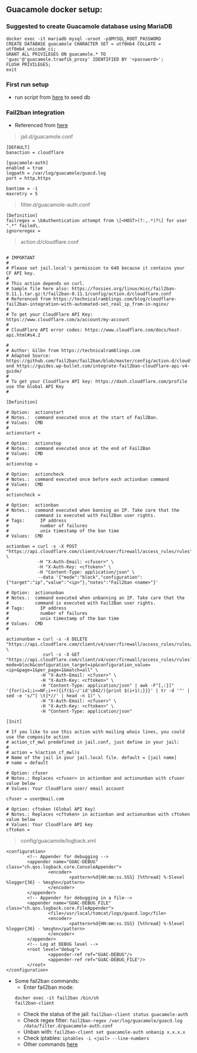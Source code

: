 ## Guacamole docker setup:

### Suggested to create Guacamole database using MariaDB

```
docker exec -it mariadb mysql -uroot -p$MYSQL_ROOT_PASSWORD
CREATE DATABASE guacamole CHARACTER SET = utf8mb4 COLLATE = utf8mb4_unicode_ci;
GRANT ALL PRIVILEGES ON guacamole.* TO 'guac'@'guacamole.traefik_proxy' IDENTIFIED BY '<password>';
FLUSH PRIVILEGES;
exit
```

### First run setup

* run script from [here](https://raw.githubusercontent.com/jerkovicl/traefik-docker/master/scripts/init_guacamole_db.sql) to seed db

### Fail2ban integration

* Referenced from [here](https://github.com/crazy-max/docker-fail2ban/tree/master/examples/jails)

> jail.d/guacamole.conf
```
[DEFAULT]
banaction = cloudflare

[guacamole-auth]
enabled = true
logpath = /var/log/guacamole/guacd.log
port = http,https

bantime = -1
maxretry = 5
```
> filter.d/guacamole-auth.conf
```
[Definition]
failregex = \bAuthentication attempt from \[<HOST>(?:,.*)?\] for user ".*" failed\.
ignoreregex =
```
> action.d/cloudflare.conf
```

# IMPORTANT
#
# Please set jail.local's permission to 640 because it contains your CF API key.
#
# This action depends on curl.
# Sample file here also: https://fossies.org/linux/misc/fail2ban-0.11.1.tar.gz:t/fail2ban-0.11.1/config/action.d/cloudflare.conf
# Referenced from https://technicalramblings.com/blog/cloudflare-fail2ban-integration-with-automated-set_real_ip_from-in-nginx/
#
# To get your CloudFlare API Key: https://www.cloudflare.com/a/account/my-account
#
# CloudFlare API error codes: https://www.cloudflare.com/docs/host-api.html#s4.2

#
# Author: Gilbn from https://technicalramblings.com
# Adapted Source: https://github.com/fail2ban/fail2ban/blob/master/config/action.d/cloudflare.conf and https://guides.wp-bullet.com/integrate-fail2ban-cloudflare-api-v4-guide/
#
# To get your Cloudflare API key: https://dash.cloudflare.com/profile use the Global API Key
#

[Definition]

# Option:  actionstart
# Notes.:  command executed once at the start of Fail2Ban.
# Values:  CMD
#
actionstart =

# Option:  actionstop
# Notes.:  command executed once at the end of Fail2Ban
# Values:  CMD
#
actionstop =

# Option:  actioncheck
# Notes.:  command executed once before each actionban command
# Values:  CMD
#
actioncheck =

# Option:  actionban
# Notes.:  command executed when banning an IP. Take care that the
#          command is executed with Fail2Ban user rights.
# Tags:      IP address
#            number of failures
#            unix timestamp of the ban time
# Values:  CMD

actionban = curl -s -X POST "https://api.cloudflare.com/client/v4/user/firewall/access_rules/rules" \
            -H "X-Auth-Email: <cfuser>" \
            -H "X-Auth-Key: <cftoken>" \
            -H "Content-Type: application/json" \
            --data '{"mode":"block","configuration":{"target":"ip","value":"<ip>"},"notes":"Fail2ban <name>"}'

# Option:  actionunban
# Notes.:  command executed when unbanning an IP. Take care that the
#          command is executed with Fail2Ban user rights.
# Tags:      IP address
#            number of failures
#            unix timestamp of the ban time
# Values:  CMD
#

actionunban = curl -s -X DELETE "https://api.cloudflare.com/client/v4/user/firewall/access_rules/rules/$( \
              curl -s -X GET "https://api.cloudflare.com/client/v4/user/firewall/access_rules/rules?mode=block&configuration_target=ip&configuration_value=<ip>&page=1&per_page=1&match=all" \
             -H "X-Auth-Email: <cfuser>" \
             -H "X-Auth-Key: <cftoken>" \
             -H "Content-Type: application/json" | awk -F"[,:}]" '{for(i=1;i<=NF;i++){if($i~/'id'\042/){print $(i+1);}}}' | tr -d '"' | sed -e 's/^[ \t]*//' | head -n 1)" \
             -H "X-Auth-Email: <cfuser>" \
             -H "X-Auth-Key: <cftoken>" \
             -H "Content-Type: application/json"

[Init]

# If you like to use this action with mailing whois lines, you could use the composite action
# action_cf_mwl predefined in jail.conf, just define in your jail:
#
# action = %(action_cf_mwl)s
# Name of the jail in your jail.local file. default = [jail name]
# name = default

# Option: cfuser
# Notes.: Replaces <cfuser> in actionban and actionunban with cfuser value below
# Values: Your CloudFlare user/ email account

cfuser = user@mail.com

# Option: cftoken (Global API Key)
# Notes.: Replaces <cftoken> in actionban and actionunban with cftoken value below
# Values: Your CloudFlare API key 
cftoken = 
```

> config/guacamole/logback.xml
```
<configuration>
        <!-- Appender for debugging -->
        <appender name="GUAC-DEBUG" class="ch.qos.logback.core.ConsoleAppender">
                <encoder>
                        <pattern>%d{HH:mm:ss.SSS} [%thread] %-5level %logger{36} - %msg%n</pattern>
                </encoder>
        </appender>
        <!-- Appender for debugging in a file-->
        <appender name="GUAC-DEBUG_FILE" class="ch.qos.logback.core.FileAppender">
                <file>/usr/local/tomcat/logs/guacd.log</file>
                <encoder>
                        <pattern>%d{HH:mm:ss.SSS} [%thread] %-5level %logger{36} - %msg%n</pattern>
                </encoder>
        </appender>
        <!-- Log at DEBUG level -->
        <root level="debug">
                <appender-ref ref="GUAC-DEBUG"/>
                <appender-ref ref="GUAC-DEBUG_FILE"/>
        </root>
</configuration>
```

* Some fail2ban commands:
    - Enter fail2ban mode: 
    ```
    docker exec -it fail2ban /bin/sh
    fail2ban-client
    ```
    - Check the status of the jail: `fail2ban-client status guacamole-auth`
    - Check regex filter: `fail2ban-regex /var/log/guacamole/guacd.log /data/filter.d/guacamole-auth.conf`
    - Unban with: `fail2ban-client set guacamole-auth unbanip x.x.x.x`
    - Check iptables: `iptables -L <jail> --line-numbers`
    - Other commands [here](https://www.fail2ban.org/wiki/index.php/Commands)
